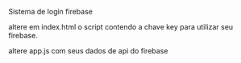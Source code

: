 Sistema de login firebase

altere em index.html o script contendo a chave key para utilizar seu firebase.

altere app.js com seus dados de api do firebase
